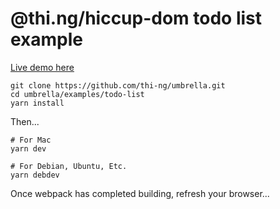 # @thi.ng/hiccup-dom todo list example

[Live demo here](http://demo.thi.ng/umbrella/hiccup-dom/todo-list/)

```
git clone https://github.com/thi-ng/umbrella.git
cd umbrella/examples/todo-list
yarn install
```

Then...

```
# For Mac
yarn dev

# For Debian, Ubuntu, Etc.
yarn debdev
```

Once webpack has completed building, refresh your browser...
